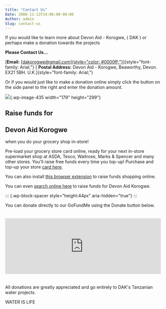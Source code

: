 ```yaml
---
title: "Contact Us"
Date: 2008-11-13T14:06:00-04:00
Author: admin
Slug: contact-us
---
```


<!-- wp:paragraph -->

If you would like to learn more about Devon Aid - Korogwe, ( DAK ) or perhaps make a donation towards the projects

<!-- /wp:paragraph -->

**Please Contact Us...**

[**Email:** [[dakorogwe@gmail.com]{style="color: #0000ff;"}](mailto:dakorogwe@gmail.com)]{style="font-family: Arial;"}
[
**Postal Address:** Devon Aid - Korogwe, Beaworthy, Devon.
EX21 5BH. U.K.]{style="font-family: Arial;"}

<!-- wp:paragraph -->

Or if you would just like to make a donation online simply click the button on the side panel to the right and enter the donation amount.

<!-- /wp:paragraph -->

<!-- wp:image {"id":435,"align":"left","width":179,"height":299,"linkDestination":"custom"} -->

![](http://www.water4korogwe.com/wp-content/uploads/2018/08/2017-c4cgroceries-banner-240x400_794440.png){.wp-image-435 width="179" height="299"}

<!-- /wp:image -->

<!-- wp:heading -->

Raise funds for 
----------------

<!-- /wp:heading -->

<!-- wp:heading -->

Devon Aid Korogwe
-----------------

<!-- /wp:heading -->

<!-- wp:paragraph -->

when you do your grocery shop in-store!

<!-- /wp:paragraph -->

<!-- wp:paragraph {"fontSize":"regular"} -->

Pre-load your grocery store card online, ready for your next in-store supermarket shop at
ASDA, Tesco, Waitrose, Marks & Spencer and many other stores. You'll raise free funds every time you top-up! Purchase and top-up your store [card here](https://instore.giveasyoulive.com/charity/devon-aid-korogwe).

<!-- /wp:paragraph -->

<!-- wp:paragraph {"fontSize":"regular"} -->

You can also install [this browser extension](https://www.giveasyoulive.com/install) to raise funds shopping online.

<!-- /wp:paragraph -->

<!-- wp:paragraph {"fontSize":"regular"} -->

You can even [search online here](https://www.everyclick.com/devon-aid-korogwe) to raise funds for Devon Aid Korogwe.

<!-- /wp:paragraph -->

<!-- wp:spacer {"height":44} -->

::: {.wp-block-spacer style="height:44px" aria-hidden="true"}
:::

<!-- /wp:spacer -->

<!-- wp:paragraph {"align":"center","fontSize":"regular"} -->

You can donate directly to our GoFundMe using the Donate button below.

<!-- /wp:paragraph -->

<!-- wp:html -->
<embed style="margin:20px 0;" height="180px" width="100%" src="https://www.gofundme.com/mvc.php?route=widgets/mediawidget&amp;fund=kwemgunga" type="text/html"></embed>
<!-- /wp:html -->

<!-- wp:paragraph {"align":"center"} -->

All donations are greatly appreciated and go entirely to DAK's Tanzanian water projects.

<!-- /wp:paragraph -->

<!-- wp:paragraph {"align":"center","fontSize":"large"} -->

WATER IS LIFE

<!-- /wp:paragraph -->
